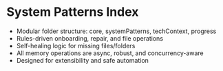 # System Patterns Index

- Modular folder structure: core, systemPatterns, techContext, progress
- Rules-driven onboarding, repair, and file operations
- Self-healing logic for missing files/folders
- All memory operations are async, robust, and concurrency-aware
- Designed for extensibility and safe automation
